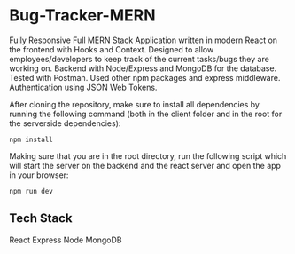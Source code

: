 # Bug-Tracker-MERN

Fully Responsive Full MERN Stack Application written in modern React on the frontend with Hooks and Context. Designed to allow employees/developers to keep track of the current tasks/bugs they are working on. Backend with Node/Express and MongoDB for the database. Tested with Postman. Used other npm packages and express middleware. Authentication using JSON Web Tokens.

After cloning the repository, make sure to install all dependencies by running the following command (both in the client folder and in the root for the serverside dependencies):

```
npm install
```

Making sure that you are in the root directory, run the following script which will start the server on the backend and the react server and open the app in your browser:

```
npm run dev
```

## Tech Stack

React
Express
Node
MongoDB
